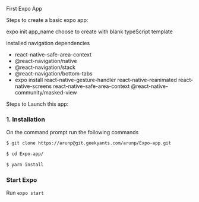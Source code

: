 First Expo App

Steps to create a basic expo app:

expo init app_name
choose to create with blank typeScript template

installed navigation dependencies

- react-native-safe-area-context
- @react-navigation/native
- @react-navigation/stack
- @react-navigation/bottom-tabs
- expo install react-native-gesture-handler react-native-reanimated react-native-screens react-native-safe-area-context @react-native-community/masked-view

Steps to Launch this app:

### 1. Installation

On the command prompt run the following commands

```sh
$ git clone https://arunp@git.geekyants.com/arunp/Expo-app.git

$ cd Expo-app/

$ yarn install
```

### Start Expo

Run `expo start`
